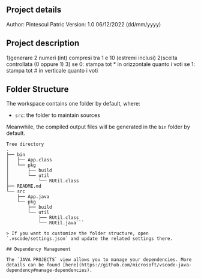 ## Project details

Author: Pintescul Patric
Version: 1.0 06/12/2022 (dd/mm/yyyy)

## Project description

1)generare 2 numeri (int) compresi tra 1 e 10 (estremi inclusi)
2)scelta controllata (0 oppure 1)
3) 
    se 0:
        stampa tot * in orizzontale quanto i voti 
    se 1:
        stampa tot # in verticale quanto i voti

## Folder Structure

The workspace contains one folder by default, where:

- `src`: the folder to maintain sources

Meanwhile, the compiled output files will be generated in the `bin` folder by default.

```
Tree directory 
.
├── bin
│   ├── App.class
│   └── pkg
│       ├── build
│       └── util
│           └── RUtil.class
├── README.md
└── src
    ├── App.java
    └── pkg
        ├── build
        └── util
            ├── RUtil.class
            └── RUtil.java```

> If you want to customize the folder structure, open `.vscode/settings.json` and update the related settings there.

## Dependency Management

The `JAVA PROJECTS` view allows you to manage your dependencies. More details can be found [here](https://github.com/microsoft/vscode-java-dependency#manage-dependencies).

